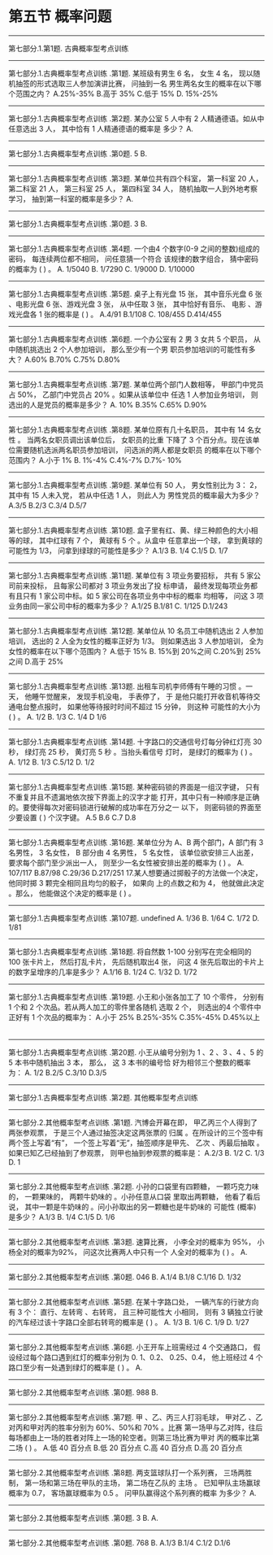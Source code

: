 # 第五节 概率问题


---
第七部分.1.第1题.
古典概率型考点训练
　

---
第七部分.1.古典概率型考点训练
.第1题.
某班级有男生 6 名，  女生 4 名，  现以随机抽签的形式选取三人参加演讲比赛，  问抽到一名 男生两名女生的概率在以下哪个范围之内？
A.25%-35%          B.高于 35%          C.低于 15%          D. 15%-25%


---
第七部分.1.古典概率型考点训练
.第2题.
某办公室 5 人中有 2 人精通德语。如从中任意选出 3 人， 其中恰有 1 人精通德语的概率是 多少？
A.

---
第七部分.1.古典概率型考点训练
.第0题.
5          B.
　

---
第七部分.1.古典概率型考点训练
.第3题.
某单位共有四个科室，  第一科室 20 人，  第二科室 21 人，  第三科室 25 人，  第四科室 34 人，  随机抽取一人到外地考察学习，  抽到第一科室的概率是多少？
A.

---
第七部分.1.古典概率型考点训练
.第0题.
3          B.


---
第七部分.1.古典概率型考点训练
.第4题.
一个由4 个数字(0-9 之间的整数)组成的密码，  每连续两位都不相同，  问任意猜一个符合 该规律的数字组合，  猜中密码的概率为 (    ) 。
A. 1/5040          B. 1/7290        C. 1/9000        D. 1/10000
　

---
第七部分.1.古典概率型考点训练
.第5题.
桌子上有光盘 15 张，  其中音乐光盘 6 张 、电影光盘 6 张、游戏光盘 3 张，  从中任取 3 张， 其中恰好有音乐、  电影 、游戏光盘各 1 张的概率是 (    ) 。
A.4/91          B.1/108          C. 108/455          D.414/455


---
第七部分.1.古典概率型考点训练
.第6题.
一个办公室有 2 男 3 女共 5 个职员， 从中随机挑选出 2 个人参加培训， 那么至少有一个男 职员参加培训的可能性有多大？
A.60%          B.70%          C.75%          D.80%
　

---
第七部分.1.古典概率型考点训练
.第7题.
某单位两个部门人数相等，   甲部门中党员占 50%，   乙部门中党员占 20% 。如果从该单位中 任选 1 人参加业务培训，  则选出的人是党员的概率是多少？
A. 10%              B.35%              C.65%              D.90%


---
第七部分.1.古典概率型考点训练
.第8题.
某单位原有几十名职员，  其中有 14 名女性 。  当两名女职员调出该单位后，  女职员的比重 下降了 3 个百分点。现在该单位需要随机选派两名职员参加培训，  问选派的两人都是女职员 的概率在以下哪个范围内？
A.小于 1%            B. 1%-4%          C.4%-7%       D.7%- 10%


---
第七部分.1.古典概率型考点训练
.第9题.
某单位有 50 人，  男女性别比为 3：  2，  其中有 15 人未入党，  若从中任选 1 人，  则此人为 男性党员的概率最大为多少？
A.3/5        B.2/3       C.3/4       D.5/7
　

---
第七部分.1.古典概率型考点训练
.第10题.
盒子里有红、黄、绿三种颜色的大小相等的球，  其中红球有 7 个，  黄球有 5 个 。从盒中 任意拿出一个球，  拿到黄球的可能性为 1/3，   问拿到绿球的可能性是多少？
A.1/3        B. 1/4        C.1/5        D. 1/7
　

---
第七部分.1.古典概率型考点训练
.第11题.
某单位有 3 项业务要招标，  共有 5 家公司前来投标，  且每家公司都对 3 项业务发出了投 标申请， 最终发现每项业务都有且只有 1 家公司中标。如 5 家公司在各项业务中中标的概率 均相等，   问这 3 项业务由同一家公司中标的概率为多少？
A.1/25          B.1/81        C. 1/125          D.1/243
　

---
第七部分.1.古典概率型考点训练
.第12题.
某单位从 10 名员工中随机选出 2 人参加培训，  选出的 2 人全为女性的概率正好为 1/3。 则如果选出 3 人参加培训，  全为女性的概率在以下哪个范围内？
A.低于 15%          B. 15%到 20%之间          C.20%到 25%之间          D.高于 25%
　

---
第七部分.1.古典概率型考点训练
.第13题.
 出租车司机李师傅有午睡的习惯 。一天，  他睡午觉醒来，  发现手机没电，  手表停了，  于 是他只能打开收音机等待交通电台整点报时，  如果他等待报时时间不超过 15 分钟，  则这种 可能性的大小为 (    ) 。
A. 1/2          B. 1/3          C. 1/4          D  1/6
　

---
第七部分.1.古典概率型考点训练
.第14题.
十字路口的交通信号灯每分钟红灯亮 30 秒，  绿灯亮 25 秒，  黄灯亮 5 秒 。当抬头看信号 灯时，  是绿灯的概率为  (    ) 。
A. 1/12        B. 1/3         C.5/12          D. 1/2
　

---
第七部分.1.古典概率型考点训练
.第15题.
某种密码锁的界面是一组汉字键，  只有不重复并且不遗漏地依次按下界面上的汉字才能 打开，其中只有一种顺序是正确的。要使得每次对密码锁进行破解的成功率在万分之一 以下， 则密码锁的界面至少要设置  (    )  个汉字键。
A.5                B.6                C.7                D.8
　

---
第七部分.1.古典概率型考点训练
.第16题.
某单位分为 A、B 两个部门，A 部门有 3 名男性，  3 名女性， B 部分由 4 名男性，  5 名女性， 该单位欲安排三人出差， 要求每个部门至少派出一人， 则至少一名女性被安排出差的概率为
	(    ) 。
A. 107/117            B.87/98              C.29/36                D.217/251                                         17.某人想要通过掷骰子的方法做一个决定，  他同时掷 3 颗完全相同且均匀的骰子，  如果向 上的点数之和为 4，  他就做此决定 。那么，  他能做这个决定的概率是  (    ) 。

---
第七部分.1.古典概率型考点训练
.第107题.
undefined
A. 1/36          B. 1/64          C. 1/72          D. 1/81


---
第七部分.1.古典概率型考点训练
.第18题.
将自然数 1-100 分别写在完全相同的 100 张卡片上， 然后打乱卡片， 先后随机取出4 张， 问这 4 张先后取出的卡片上的数字呈增序的几率是多少？
A.1/16                B. 1/24                 C. 1/32                 D. 1/72
　

---
第七部分.1.古典概率型考点训练
.第19题.
小王和小张各加工了 10 个零件， 分别有 1 个和 2 个次品。若从两人加工的零件里各随机 选取 2 个，  则选出的4 个零件中正好有 1 个次品的概率为：
A.小于 25%              B.25%-35%                C.35%-45%                D.45%以上
　

---
第七部分.1.古典概率型考点训练
.第20题.
小王从编号分别为 1 、2 、3 、4 、5 的 5 本书中随机抽出 3 本，  那么，  这 3 本书的编号恰 好为相邻三个整数的概率为：
A. 1/2          B.2/5          C.3/10          D.3/5


---
第七部分.1.古典概率型考点训练
.第2题.
其他概率型考点训练
　

---
第七部分.2.其他概率型考点训练
.第1题.
汽博会开幕在即，  甲乙丙三个人得到了两张参观票， 于是三个人通过抽签决定这两张票的 归属 。在所设计的三个签中有两个签上写着“有”，  一个签上写着“无”，抽签顺序是甲先、 乙次 、丙最后抽取 。如果已知乙已经抽到了参观票，  则甲也抽到参观票的概率是：
A.2/3          B. 1/2          C. 1/3        D. 1


---
第七部分.2.其他概率型考点训练
.第2题.
小孙的口袋里有四颗糖，  一颗巧克力味的，  一颗果味的，  两颗牛奶味的 。小孙任意从口袋 里取出两颗糖，  他看了看后说，  其中一颗是牛奶味的 。问小孙取出的另一颗糖也是牛奶味的 可能性 (概率)  是多少？
A.1/3        B. 1/4        C.1/5       D. 1/6
　

---
第七部分.2.其他概率型考点训练
.第3题.
速算比赛，  小李全对的概率为 95%，  小杨全对的概率为92%，   问这次比赛两人中只有一个 人全对的概率为 (    ) 。
A.

---
第七部分.2.其他概率型考点训练
.第0题.
046          B.
A.1/4            B.1/8            C.1/16            D. 1/32


---
第七部分.2.其他概率型考点训练
.第5题.
在某十字路口处，  一辆汽车的行驶方向有 3 个：  直行、左转弯 、右转弯，  且三种可能性大 小相同，  则有 3 辆独立行驶的汽车经过该十字路口全部右转弯的概率是  (    ) 。
A. 1/3          B. 1/6          C. 1/9          D. 1/27


---
第七部分.2.其他概率型考点训练
.第6题.
小王开车上班需经过 4 个交通路口，  假设经过每个路口遇到红灯的概率分别为 0. 1、0.2、 0.25、0.4，  他上班经过 4 个路口至少有一处遇到绿灯的概率是  (    ) 。
A.

---
第七部分.2.其他概率型考点训练
.第0题.
988          B.
　

---
第七部分.2.其他概率型考点训练
.第7题.
 甲 、乙、丙三人打羽毛球，  甲对乙 、乙对丙和甲对丙的胜率分别为 60%、50%和 70% 。比赛 第一场甲与乙对阵，往后每场都由上一场的胜者对阵上一场的轮空者。则第三场比赛为甲对 丙的概率比第二场  (    ) 。
A.低 40 百分点       B.低 20 百分点       C.高 40 百分点       D.高 20 百分点


---
第七部分.2.其他概率型考点训练
.第8题.
两支篮球队打一个系列赛，  三场两胜制，  第一场和第三场在甲队的主场，  第二场在乙队的 主场 。  已知甲队主场赢球概率为 0.7，  客场赢球概率为 0.5 。  问甲队赢得这个系列赛的概率 为多少？
A.

---
第七部分.2.其他概率型考点训练
.第0题.
3          B.
A.

---
第七部分.2.其他概率型考点训练
.第0题.
768            B.
A.1/3            B.1/4            C.1/2            D.1/6
